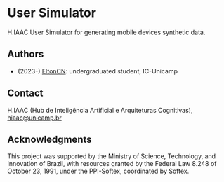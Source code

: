 # User Simulator

H.IAAC User Simulator for generating mobile devices synthetic data.

## Authors

- (2023-) [EltonCN](https://github.com/EltonCN/EltonCN): undergraduated student, IC-Unicamp

## Contact

H.IAAC (Hub de Inteligência Artificial e Arquiteturas Cognitivas), hiaac@unicamp.br

## Acknowledgments

This project was supported by the Ministry of Science, Technology, and Innovation of Brazil, with resources granted by the Federal Law 8.248 of October 23, 1991, under the PPI-Softex, coordinated by Softex.